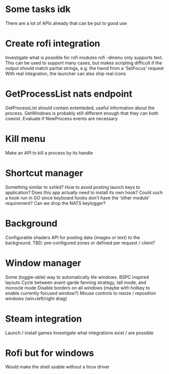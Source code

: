 # Some tasks idk

There are a lot of APIs already that can be put to good use

# Create rofi integration
  Investigate what is possible for rofi modules
  rofi -dmenu only supports text. This can be used to support many cases,
  but makes scripting difficult if the output should match partial strings, e.g. the hwnd from a 'SetFocus' request
  With real integration, the launcher can also ship real icons
# GetProcessList nats endpoint
  GetProcessList should contain extenteded, useful information 
  about the process. GetWindows is probably still different enough
  that they can both coexist.
  Evaluate if NewProcess events are necessary
# Kill menu
  Make an API to kill a process by its handle
# Shortcut manager
  Something similar to sxhkd?
  How to avoid posting launch keys to application?
  Does this app actually need to install its own hook?
  Could such a hook run in GO since keyboard hooks don't have the 'other module' requirement?
  Can we drop the NATS keylogger?
# Background 
  Configurable shaders 
  API for posting data (images or text) to the background. 
  TBD: pre-configured zones or defined per request / client?
# Window manager 
  Some (toggle-able) way to automatically tile windows. BSPC inspired layouts
  Cycle between avant-garde fanning strategy, tall mode, and monocle mode
  Disable borders on all windows (maybe with hotkey to enable currently focused window?)
  Mouse controls to resize / reposition windows (win+left/right drag)
# Steam integration 
  Launch / install games
  Investigate what integrations exist / are possible
# Rofi but for windows
  Would make the shell usable without a linux driver
